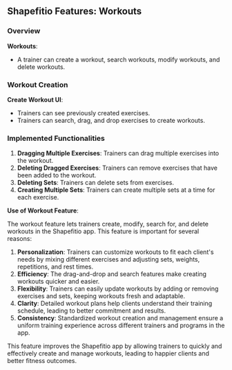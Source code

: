 ## Shapefitio Features: Workouts

### Overview

**Workouts**:

- A trainer can create a workout, search workouts, modify workouts, and delete workouts.

### Workout Creation

**Create Workout UI**:

- Trainers can see previously created exercises.
- Trainers can search, drag, and drop exercises to create workouts.

### Implemented Functionalities

1. **Dragging Multiple Exercises**: Trainers can drag multiple exercises into the workout.
2. **Deleting Dragged Exercises**: Trainers can remove exercises that have been added to the workout.
3. **Deleting Sets**: Trainers can delete sets from exercises.
4. **Creating Multiple Sets**: Trainers can create multiple sets at a time for each exercise.

**Use of Workout Feature**:

The workout feature lets trainers create, modify, search for, and delete workouts in the Shapefitio app. This feature is important for several reasons:

1. **Personalization**: Trainers can customize workouts to fit each client's needs by mixing different exercises and adjusting sets, weights, repetitions, and rest times.
2. **Efficiency**: The drag-and-drop and search features make creating workouts quicker and easier.
3. **Flexibility**: Trainers can easily update workouts by adding or removing exercises and sets, keeping workouts fresh and adaptable.
4. **Clarity**: Detailed workout plans help clients understand their training schedule, leading to better commitment and results.
5. **Consistency**: Standardized workout creation and management ensure a uniform training experience across different trainers and programs in the app.

This feature improves the Shapefitio app by allowing trainers to quickly and effectively create and manage workouts, leading to happier clients and better fitness outcomes.
